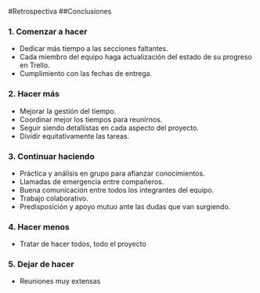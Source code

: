 #Retrospectiva
##Conclusiones

### 1. Comenzar a hacer
- Dedicar más tiempo a las secciones faltantes.
- Cada miembro del equipo haga actualización del estado de su progreso en Trello.
- Cumplimiento con las fechas de entrega.

### 2. Hacer más
- Mejorar la gestión del tiempo.
- Coordinar mejor los tiempos para reunirnos.
- Seguir siendo detallistas en cada aspecto del proyecto.
- Dividir equitativamente las tareas.

### 3. Continuar haciendo
- Práctica y análisis en grupo para afianzar conocimientos.
- Llamadas de emergencia entre compañeros.
- Buena comunicación entre todos los integrantes del equipo.
- Trabajo colaborativo.
- Predisposición y apoyo mutuo ante las dudas que van surgiendo.


### 4. Hacer menos
- Tratar de hacer todos, todo el proyecto

### 5. Dejar de hacer
- Reuniones muy extensas